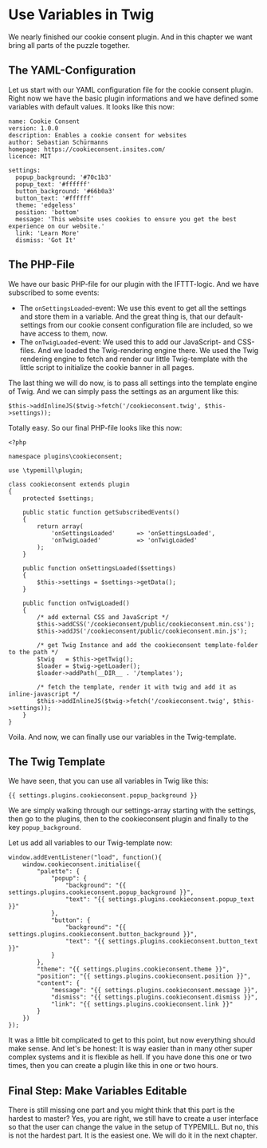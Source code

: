 # Use Variables in Twig

We nearly finished our cookie consent plugin. And in this chapter we want bring all parts of the puzzle together.

## The YAML-Configuration

Let us start with our YAML configuration file for the cookie consent plugin. Right now we have the basic plugin informations and we have defined some variables with default values. It looks like this now:

````
name: Cookie Consent
version: 1.0.0
description: Enables a cookie consent for websites
author: Sebastian Schürmanns
homepage: https://cookieconsent.insites.com/
licence: MIT

settings:
  popup_background: '#70c1b3'
  popup_text: '#ffffff'
  button_background: '#66b0a3'
  button_text: '#ffffff'
  theme: 'edgeless'
  position: 'bottom'
  message: 'This website uses cookies to ensure you get the best experience on our website.'
  link: 'Learn More'
  dismiss: 'Got It'
````

## The PHP-File

We have our basic PHP-file for our plugin with the IFTTT-logic. And we have subscribed to some events: 

* The  `onSettingsLoaded`-event: We use this event to get all the settings and store them in a variable. And the great thing is, that our default-settings from our cookie consent configuration file are included, so we have access to them, now.
* The `onTwigLoaded`-event: We used this to add our JavaScript- and CSS-files. And we loaded the Twig-rendering engine there. We used the Twig rendering engine to fetch and render our little Twig-template with the little script to initialize the cookie banner in all pages.   

The last thing we will do now, is to pass all settings into the template engine of Twig. And we can simply pass the settings as an argument like this:

````
$this->addInlineJS($twig->fetch('/cookieconsent.twig', $this->settings));
````

Totally easy. So our final PHP-file looks like this now:

````
<?php

namespace plugins\cookieconsent;

use \typemill\plugin;

class cookieconsent extends plugin
{
    protected $settings;

    public static function getSubscribedEvents()
    {
        return array(
            'onSettingsLoaded'      => 'onSettingsLoaded',
            'onTwigLoaded'          => 'onTwigLoaded'
        );
    }

    public function onSettingsLoaded($settings)
    {
        $this->settings = $settings->getData();
    }

    public function onTwigLoaded()
    {
        /* add external CSS and JavaScript */
        $this->addCSS('/cookieconsent/public/cookieconsent.min.css');
        $this->addJS('/cookieconsent/public/cookieconsent.min.js');

        /* get Twig Instance and add the cookieconsent template-folder to the path */
        $twig 	= $this->getTwig();					
        $loader = $twig->getLoader();
        $loader->addPath(__DIR__ . '/templates');

        /* fetch the template, render it with twig and add it as inline-javascript */
        $this->addInlineJS($twig->fetch('/cookieconsent.twig', $this->settings));
    }    
}
````

Voila. And now, we can finally use our variables in the Twig-template.

## The Twig Template 

We have seen, that you can use all variables in Twig like this:

````
{{ settings.plugins.cookieconsent.popup_background }}
````

We are simply walking through our settings-array starting with the settings, then go to the plugins, then to the cookieconsent plugin and finally to the key `popup_background`.

Let us add all variables to our Twig-template now:

```
window.addEventListener("load", function(){
    window.cookieconsent.initialise({
        "palette": {
            "popup": {
                "background": "{{ settings.plugins.cookieconsent.popup_background }}",
                "text": "{{ settings.plugins.cookieconsent.popup_text }}"
            },
            "button": {
                "background": "{{ settings.plugins.cookieconsent.button_background }}",
                "text": "{{ settings.plugins.cookieconsent.button_text }}"
            }
        },
        "theme": "{{ settings.plugins.cookieconsent.theme }}",
        "position": "{{ settings.plugins.cookieconsent.position }}",
        "content": {
            "message": "{{ settings.plugins.cookieconsent.message }}",
            "dismiss": "{{ settings.plugins.cookieconsent.dismiss }}",
            "link": "{{ settings.plugins.cookieconsent.link }}"
        }
    })
});
```

It was a little bit complicated to get to this point, but now everything should make sense. And let's be honest: It is way easier than in many other super complex systems and it is flexible as hell. If you have done this one or two times, then you can create a plugin like this in one or two hours.

## Final Step: Make Variables Editable

There is still missing one part and you might think that this part is the hardest to master? Yes, you are right, we still have to create a user interface so that the user can change the value in the setup of TYPEMILL. But no, this is not the hardest part. It is the easiest one. We will do it in the next chapter.